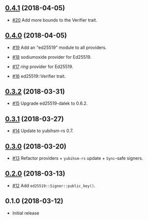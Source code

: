 ## [0.4.1] (2018-04-05)

[0.4.1]: https://github.com/tendermint/signatory/compare/v0.4.0...v0.4.1

* [#20](https://github.com/tendermint/signatory/pull/20)
  Add more bounds to the Verifier trait.

## [0.4.0] (2018-04-05)

[0.4.0]: https://github.com/tendermint/signatory/compare/v0.3.2...v0.4.0

* [#19](https://github.com/tendermint/signatory/pull/19)
  Add an "ed25519" module to all providers.

* [#18](https://github.com/tendermint/signatory/pull/18)
  sodiumoxide provider for Ed25519.
  
* [#17](https://github.com/tendermint/signatory/pull/17)
  *ring* provider for Ed25519.

* [#16](https://github.com/tendermint/signatory/pull/16)
  ed25519::Verifier trait.

## [0.3.2] (2018-03-31)

[0.3.2]: https://github.com/tendermint/signatory/compare/v0.3.1...v0.3.2

* [#15](https://github.com/tendermint/signatory/pull/15)
  Upgrade ed25519-dalek to 0.6.2.

## [0.3.1] (2018-03-27)

[0.3.1]: https://github.com/tendermint/signatory/compare/v0.3.0...v0.3.1

* [#14](https://github.com/tendermint/signatory/pull/14)
  Update to yubihsm-rs 0.7.

## [0.3.0] (2018-03-20)

[0.3.0]: https://github.com/tendermint/signatory/compare/v0.2.0...v0.3.0

* [#13](https://github.com/tendermint/signatory/pull/13)
  Refactor providers + `yubihsm-rs` update + `Sync`-safe signers.

## [0.2.0] (2018-03-13)

[0.2.0]: https://github.com/tendermint/signatory/compare/v0.1.0...v0.2.0

* [#12](https://github.com/tendermint/signatory/pull/12)
  Add `ed25519::Signer::public_key()`.

## 0.1.0 (2018-03-12)

* Initial release
